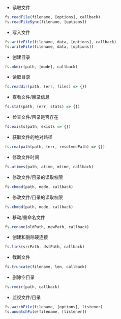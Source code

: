 - 读取文件

```js
fs.readFile(filename, [options], callback)
fs.readFileSync(filename, [options])
```

- 写入文件

```js
fs.writeFile(filename, data, [options], callback)
fs.writeFile(filename, data, [options])
```

- 创建目录

```js
fs.mkdir(path, [mode], callback)
```

- 读取目录

```js
fs.readdir(path, (err, files) => {})
```

- 查看文件/目录信息

```js
fs.stat(path, (err, stats) => {})
```

- 检查文件/目录是否存在

```js
fs.exists(path, exists => {})
```

- 获取文件的绝对路径

```js
fs.realpath(path, (err, resolvedPath) => {})
```

- 修改文件时间

```js
fs.utimes(path, atime, mtime, callback)
```

- 修改文件/目录的读取权限

```js
fs.chmod(path, mode, callback)
```

- 修改文件/目录的读取权限

```js
fs.chmod(path, mode, callback)
```

- 移动/重命名文件

```js
fs.rename(oldPath, newPath, callback)
```

- 创建和删除硬连接

```js
fs.link(srcPath, dstPath, callback)
```

- 截断文件

```js
fs.truncate(filename, len, callback)
```

- 删除空目录

```js
fs.rmdir(path, callback)
```

- 监视文件/目录

```js
fs.watchFile(filename, [options], listener)
fs.unwatchFile(filename, [listener])
```
